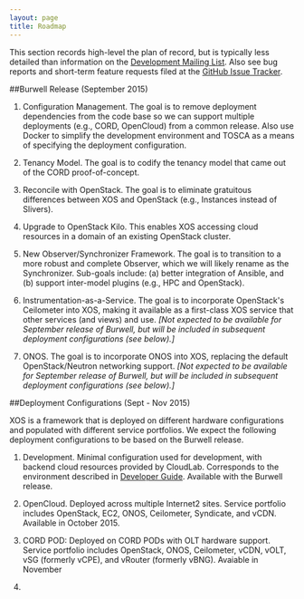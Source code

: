 ```yaml
---
layout: page
title: Roadmap
---
```


This section records high-level the plan of record, but is typically
less detailed than information on the
[Development Mailing List](https://groups.google.com/a/xosproject.org/forum/#!forum/devel).
Also see bug reports and short-term feature requests filed at the [GitHub Issue
Tracker](https://github.com/open-cloud/xos/issues).

##Burwell Release (September 2015)

1. Configuration Management. The goal is to remove deployment
dependencies from the code base so we can support multiple deployments
(e.g., CORD, OpenCloud) from a common release. Also use Docker to
simplify the development environment and TOSCA as a means of
specifying the deployment configuration.

2. Tenancy Model. The goal is to codify the tenancy model that came
out of the CORD proof-of-concept.

3. Reconcile with OpenStack. The goal is to eliminate gratuitous
differences between XOS and OpenStack (e.g., Instances instead of Slivers).

4. Upgrade to OpenStack Kilo. This enables XOS accessing cloud
resources in a domain of an existing OpenStack cluster.

5. New Observer/Synchronizer Framework. The goal is to transition to
a more robust and complete Observer,  which we will likely rename as
the Synchronizer. Sub-goals include: (a) better integration of
Ansible, and (b) support inter-model plugins (e.g., HPC and OpenStack).

6. Instrumentation-as-a-Service. The goal is to incorporate
OpenStack's Ceilometer into XOS, making it available as a first-class
XOS service that other services (and views) and use. *[Not expected to
be available for September release of Burwell, but will be included in
subsequent deployment configurations (see below).]*

7. ONOS. The goal is to incorporate ONOS into XOS, replacing the
default OpenStack/Neutron networking support. *[Not expected to
be available for September release of Burwell, but will be included in
subsequent deployment configurations (see below).]*

##Deployment Configurations (Sept - Nov 2015)

XOS is a framework that is deployed on different hardware
configurations and populated with different service portfolios. We
expect the following deployment configurations to be based on the
Burwell release.

1. Development. Minimal configuration used for development, with
backend cloud resources provided by CloudLab. Corresponds to the
environment described in [Developer Guide](../2_developer). Available
with the Burwell release.

2. OpenCloud. Deployed across multiple Internet2 sites. Service
portfolio includes OpenStack, EC2, ONOS, Ceilometer, Syndicate, and
vCDN. Available in October 2015.

3. CORD POD: Deployed on CORD PODs with OLT hardware support. Service
portfolio includes OpenStack, ONOS, Ceilometer, vCDN, vOLT, vSG
(formerly vCPE), and vRouter (formerly vBNG). Avaiable in November
2015.
